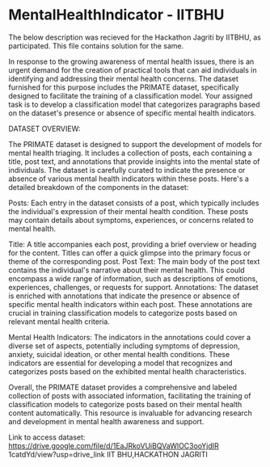 # MentalHealthIndicator - IITBHU
The below description was recieved for the Hackathon Jagriti by IITBHU, as participated. This file contains solution for the same.


In response to the growing awareness of mental health
issues, there is an urgent demand for the creation of
practical tools that can aid individuals in identifying and
addressing their mental health concerns. The dataset
furnished for this purpose includes the PRIMATE dataset,
specifically designed to facilitate the training of a
classification model. Your assigned task is to develop a
classification model that categorizes paragraphs based
on the dataset's presence or absence of specific mental
health indicators.

DATASET OVERVIEW:

The PRIMATE dataset is designed to support the
development of models for mental health triaging. It
includes a collection of posts, each containing a title, post
text, and annotations that provide insights into the mental
state of individuals. The dataset is carefully curated to
indicate the presence or absence of various mental health
indicators within these posts.
Here's a detailed breakdown of the components in the
dataset:

Posts: Each entry in the dataset consists of a post, which
typically includes the individual's expression of their mental
health condition. These posts may contain details about
symptoms, experiences, or concerns related to mental
health.

Title: A title accompanies each post, providing a brief
overview or heading for the content. Titles can offer a quick
glimpse into the primary focus or theme of the
corresponding post.
Post Text: The main body of the post text contains the
individual's narrative about their mental health. This could
encompass a wide range of information, such as
descriptions of emotions, experiences, challenges, or
requests for support.
Annotations: The dataset is enriched with annotations that
indicate the presence or absence of specific mental health
indicators within each post. These annotations are crucial in
training classification models to categorize posts based on
relevant mental health criteria.

Mental Health Indicators: The indicators in the annotations
could cover a diverse set of aspects, potentially including
symptoms of depression, anxiety, suicidal ideation, or other
mental health conditions. These indicators are essential for
developing a model that recognizes and categorizes posts
based on the exhibited mental health characteristics.

Overall, the PRIMATE dataset provides a comprehensive and
labeled collection of posts with associated information,
facilitating the training of classification models to categorize
posts based on their mental health content automatically.
This resource is invaluable for advancing research and
development in mental health awareness and support.

Link to access dataset:
https://drive.google.com/file/d/1EaJRkoVUiBQVaWlOC3ooYjdIR
1catdYd/view?usp=drive_link
IIT BHU,HACKATHON JAGRITI
